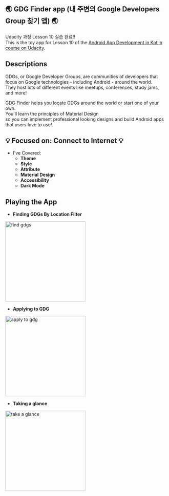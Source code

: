 ## :earth_asia: GDG Finder app (내 주변의 Google Developers Group 찾기 앱) :earth_asia:
Udacity 과정 Lesson 10 실습 완료!! <br>
This is the toy app for Lesson 10 of the [Android App Development in Kotlin course on Udacity](https://classroom.udacity.com/courses/ud9012/).

## Descriptions
GDGs, or Google Developer Groups, are communities of developers that focus on Google technologies - including Android - around the world. <br>
They host lots of different events like meetups, conferences, study jams, and more!

GDG Finder helps you locate GDGs around the world or start one of your own. <br>
You'll learn the principles of Material Design <br> 
so you can implement professional looking designs and build Android apps that users love to use!

 
## :bulb: Focused on: Connect to Internet :bulb:
* I've Covered:
  * **Theme**
  * **Style**
  * **Attribute**
  * **Material Design**
  * **Accessibility**
  * **Dark Mode**
  
## Playing the App
* **Finding GDGs By Location Filter**
<img width="250" alt = "find gdgs" src = "https://user-images.githubusercontent.com/49539592/93660316-74c84680-fa88-11ea-9a30-6f5f39f860c4.gif">
<br/>

* **Applying to GDG**
<img width="250" alt = "apply to gdg" src = "https://user-images.githubusercontent.com/49539592/93660352-e30d0900-fa88-11ea-9cea-ecd65efbf265.gif">
<br/>

* **Taking a glance**
<img width="250" alt = "take a glance" src = "https://user-images.githubusercontent.com/49539592/93660352-e30d0900-fa88-11ea-9cea-ecd65efbf265.gif">
<br/>
  

